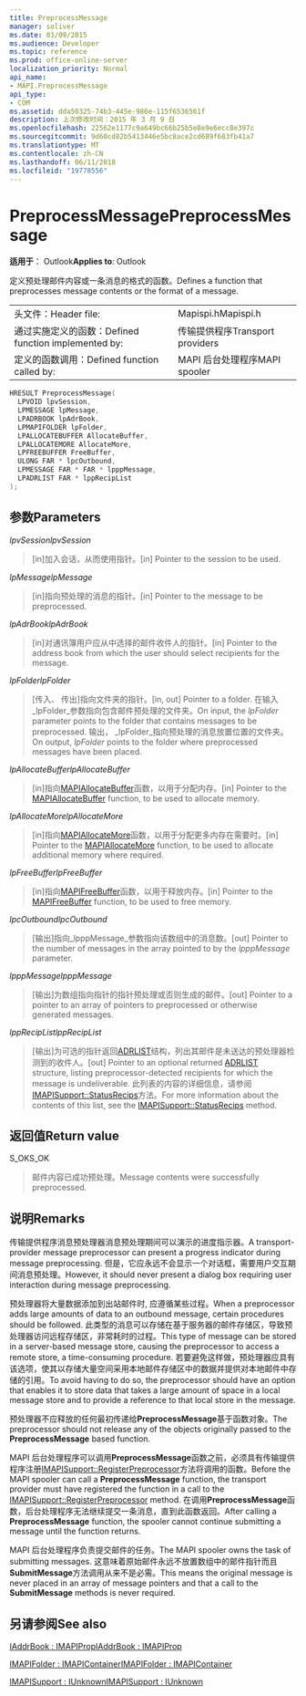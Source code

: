 ```yaml
---
title: PreprocessMessage
manager: soliver
ms.date: 03/09/2015
ms.audience: Developer
ms.topic: reference
ms.prod: office-online-server
localization_priority: Normal
api_name:
- MAPI.PreprocessMessage
api_type:
- COM
ms.assetid: dda50325-74b3-445e-986e-115f6536561f
description: 上次修改时间：2015 年 3 月 9 日
ms.openlocfilehash: 22562e1177c9a649bc66b25b5e8e9e6ecc8e397c
ms.sourcegitcommit: 9d60cd82b5413446e5bc8ace2cd689f683fb41a7
ms.translationtype: MT
ms.contentlocale: zh-CN
ms.lasthandoff: 06/11/2018
ms.locfileid: "19778556"
---
```

# <a name="preprocessmessage"></a><span data-ttu-id="2fee9-103">PreprocessMessage</span><span class="sxs-lookup"><span data-stu-id="2fee9-103">PreprocessMessage</span></span>

  
  
<span data-ttu-id="2fee9-104">**适用于**： Outlook</span><span class="sxs-lookup"><span data-stu-id="2fee9-104">**Applies to**: Outlook</span></span> 
  
<span data-ttu-id="2fee9-105">定义预处理邮件内容或一条消息的格式的函数。</span><span class="sxs-lookup"><span data-stu-id="2fee9-105">Defines a function that preprocesses message contents or the format of a message.</span></span>
  
|||
|:-----|:-----|
|<span data-ttu-id="2fee9-106">头文件：</span><span class="sxs-lookup"><span data-stu-id="2fee9-106">Header file:</span></span>  <br/> |<span data-ttu-id="2fee9-107">Mapispi.h</span><span class="sxs-lookup"><span data-stu-id="2fee9-107">Mapispi.h</span></span>  <br/> |
|<span data-ttu-id="2fee9-108">通过实施定义的函数：</span><span class="sxs-lookup"><span data-stu-id="2fee9-108">Defined function implemented by:</span></span>  <br/> |<span data-ttu-id="2fee9-109">传输提供程序</span><span class="sxs-lookup"><span data-stu-id="2fee9-109">Transport providers</span></span>  <br/> |
|<span data-ttu-id="2fee9-110">定义的函数调用：</span><span class="sxs-lookup"><span data-stu-id="2fee9-110">Defined function called by:</span></span>  <br/> |<span data-ttu-id="2fee9-111">MAPI 后台处理程序</span><span class="sxs-lookup"><span data-stu-id="2fee9-111">MAPI spooler</span></span>  <br/> |
   
```cpp
HRESULT PreprocessMessage(
  LPVOID lpvSession,
  LPMESSAGE lpMessage,
  LPADRBOOK lpAdrBook,
  LPMAPIFOLDER lpFolder,
  LPALLOCATEBUFFER AllocateBuffer,
  LPALLOCATEMORE AllocateMore,
  LPFREEBUFFER FreeBuffer,
  ULONG FAR * lpcOutbound,
  LPMESSAGE FAR * FAR * lpppMessage,
  LPADRLIST FAR * lppRecipList
);
```

## <a name="parameters"></a><span data-ttu-id="2fee9-112">参数</span><span class="sxs-lookup"><span data-stu-id="2fee9-112">Parameters</span></span>

 <span data-ttu-id="2fee9-113">_lpvSession_</span><span class="sxs-lookup"><span data-stu-id="2fee9-113">_lpvSession_</span></span>
  
> <span data-ttu-id="2fee9-114">[in]加入会话，从而使用指针。</span><span class="sxs-lookup"><span data-stu-id="2fee9-114">[in] Pointer to the session to be used.</span></span> 
    
 <span data-ttu-id="2fee9-115">_lpMessage_</span><span class="sxs-lookup"><span data-stu-id="2fee9-115">_lpMessage_</span></span>
  
> <span data-ttu-id="2fee9-116">[in]指向预处理的消息的指针。</span><span class="sxs-lookup"><span data-stu-id="2fee9-116">[in] Pointer to the message to be preprocessed.</span></span> 
    
 <span data-ttu-id="2fee9-117">_lpAdrBook_</span><span class="sxs-lookup"><span data-stu-id="2fee9-117">_lpAdrBook_</span></span>
  
> <span data-ttu-id="2fee9-118">[in]对通讯簿用户应从中选择的邮件收件人的指针。</span><span class="sxs-lookup"><span data-stu-id="2fee9-118">[in] Pointer to the address book from which the user should select recipients for the message.</span></span> 
    
 <span data-ttu-id="2fee9-119">_lpFolder_</span><span class="sxs-lookup"><span data-stu-id="2fee9-119">_lpFolder_</span></span>
  
> <span data-ttu-id="2fee9-120">[传入、 传出]指向文件夹的指针。</span><span class="sxs-lookup"><span data-stu-id="2fee9-120">[in, out] Pointer to a folder.</span></span> <span data-ttu-id="2fee9-121">在输入_lpFolder_参数指向包含邮件预处理的文件夹。</span><span class="sxs-lookup"><span data-stu-id="2fee9-121">On input, the  _lpFolder_ parameter points to the folder that contains messages to be preprocessed.</span></span> <span data-ttu-id="2fee9-122">输出， _lpFolder_指向预处理的消息放置位置的文件夹。</span><span class="sxs-lookup"><span data-stu-id="2fee9-122">On output,  _lpFolder_ points to the folder where preprocessed messages have been placed.</span></span> 
    
 <span data-ttu-id="2fee9-123">_lpAllocateBuffer_</span><span class="sxs-lookup"><span data-stu-id="2fee9-123">_lpAllocateBuffer_</span></span>
  
> <span data-ttu-id="2fee9-124">[in]指向[MAPIAllocateBuffer](mapiallocatebuffer.md)函数，以用于分配内存。</span><span class="sxs-lookup"><span data-stu-id="2fee9-124">[in] Pointer to the [MAPIAllocateBuffer](mapiallocatebuffer.md) function, to be used to allocate memory.</span></span> 
    
 <span data-ttu-id="2fee9-125">_lpAllocateMore_</span><span class="sxs-lookup"><span data-stu-id="2fee9-125">_lpAllocateMore_</span></span>
  
> <span data-ttu-id="2fee9-126">[in]指向[MAPIAllocateMore](mapiallocatemore.md)函数，以用于分配更多内存在需要时。</span><span class="sxs-lookup"><span data-stu-id="2fee9-126">[in] Pointer to the [MAPIAllocateMore](mapiallocatemore.md) function, to be used to allocate additional memory where required.</span></span> 
    
 <span data-ttu-id="2fee9-127">_lpFreeBuffer_</span><span class="sxs-lookup"><span data-stu-id="2fee9-127">_lpFreeBuffer_</span></span>
  
> <span data-ttu-id="2fee9-128">[in]指向[MAPIFreeBuffer](mapifreebuffer.md)函数，以用于释放内存。</span><span class="sxs-lookup"><span data-stu-id="2fee9-128">[in] Pointer to the [MAPIFreeBuffer](mapifreebuffer.md) function, to be used to free memory.</span></span> 
    
 <span data-ttu-id="2fee9-129">_lpcOutbound_</span><span class="sxs-lookup"><span data-stu-id="2fee9-129">_lpcOutbound_</span></span>
  
> <span data-ttu-id="2fee9-130">[输出]指向_lpppMessage_参数指向该数组中的消息数。</span><span class="sxs-lookup"><span data-stu-id="2fee9-130">[out] Pointer to the number of messages in the array pointed to by the  _lpppMessage_ parameter.</span></span> 
    
 <span data-ttu-id="2fee9-131">_lpppMessage_</span><span class="sxs-lookup"><span data-stu-id="2fee9-131">_lpppMessage_</span></span>
  
> <span data-ttu-id="2fee9-132">[输出]为数组指向指针的指针预处理或否则生成的邮件。</span><span class="sxs-lookup"><span data-stu-id="2fee9-132">[out] Pointer to a pointer to an array of pointers to preprocessed or otherwise generated messages.</span></span> 
    
 <span data-ttu-id="2fee9-133">_lppRecipList_</span><span class="sxs-lookup"><span data-stu-id="2fee9-133">_lppRecipList_</span></span>
  
> <span data-ttu-id="2fee9-134">[输出]为可选的指针返回[ADRLIST](adrlist.md)结构，列出其邮件是未送达的预处理器检测到的收件人。</span><span class="sxs-lookup"><span data-stu-id="2fee9-134">[out] Pointer to an optional returned [ADRLIST](adrlist.md) structure, listing preprocessor-detected recipients for which the message is undeliverable.</span></span> <span data-ttu-id="2fee9-135">此列表的内容的详细信息，请参阅[IMAPISupport::StatusRecips](imapisupport-statusrecips.md)方法。</span><span class="sxs-lookup"><span data-stu-id="2fee9-135">For more information about the contents of this list, see the [IMAPISupport::StatusRecips](imapisupport-statusrecips.md) method.</span></span> 
    
## <a name="return-value"></a><span data-ttu-id="2fee9-136">返回值</span><span class="sxs-lookup"><span data-stu-id="2fee9-136">Return value</span></span>

<span data-ttu-id="2fee9-137">S_OK</span><span class="sxs-lookup"><span data-stu-id="2fee9-137">S_OK</span></span>
  
> <span data-ttu-id="2fee9-138">邮件内容已成功预处理。</span><span class="sxs-lookup"><span data-stu-id="2fee9-138">Message contents were successfully preprocessed.</span></span>
    
## <a name="remarks"></a><span data-ttu-id="2fee9-139">说明</span><span class="sxs-lookup"><span data-stu-id="2fee9-139">Remarks</span></span>

<span data-ttu-id="2fee9-140">传输提供程序消息预处理器消息预处理期间可以演示的进度指示器。</span><span class="sxs-lookup"><span data-stu-id="2fee9-140">A transport-provider message preprocessor can present a progress indicator during message preprocessing.</span></span> <span data-ttu-id="2fee9-141">但是，它应永远不会显示一个对话框，需要用户交互期间消息预处理。</span><span class="sxs-lookup"><span data-stu-id="2fee9-141">However, it should never present a dialog box requiring user interaction during message preprocessing.</span></span> 
  
<span data-ttu-id="2fee9-142">预处理器将大量数据添加到出站邮件时, 应遵循某些过程。</span><span class="sxs-lookup"><span data-stu-id="2fee9-142">When a preprocessor adds large amounts of data to an outbound message, certain procedures should be followed.</span></span> <span data-ttu-id="2fee9-143">此类型的消息可以存储在基于服务器的邮件存储区，导致预处理器访问远程存储区，非常耗时的过程。</span><span class="sxs-lookup"><span data-stu-id="2fee9-143">This type of message can be stored in a server-based message store, causing the preprocessor to access a remote store, a time-consuming procedure.</span></span> <span data-ttu-id="2fee9-144">若要避免这样做，预处理器应具有该选项，使其以存储大量空间采用本地邮件存储区中的数据并提供对本地邮件中存储的引用。</span><span class="sxs-lookup"><span data-stu-id="2fee9-144">To avoid having to do so, the preprocessor should have an option that enables it to store data that takes a large amount of space in a local message store and to provide a reference to that local store in the message.</span></span> 
  
<span data-ttu-id="2fee9-145">预处理器不应释放的任何最初传递给**PreprocessMessage**基于函数对象。</span><span class="sxs-lookup"><span data-stu-id="2fee9-145">The preprocessor should not release any of the objects originally passed to the **PreprocessMessage** based function.</span></span> 
  
<span data-ttu-id="2fee9-146">MAPI 后台处理程序可以调用**PreprocessMessage**函数之前，必须具有传输提供程序注册[IMAPISupport::RegisterPreprocessor](imapisupport-registerpreprocessor.md)方法将调用的函数。</span><span class="sxs-lookup"><span data-stu-id="2fee9-146">Before the MAPI spooler can call a **PreprocessMessage** function, the transport provider must have registered the function in a call to the [IMAPISupport::RegisterPreprocessor](imapisupport-registerpreprocessor.md) method.</span></span> <span data-ttu-id="2fee9-147">在调用**PreprocessMessage**函数，后台处理程序无法继续提交一条消息，直到此函数返回。</span><span class="sxs-lookup"><span data-stu-id="2fee9-147">After calling a **PreprocessMessage** function, the spooler cannot continue submitting a message until the function returns.</span></span> 
  
<span data-ttu-id="2fee9-148">MAPI 后台处理程序负责提交邮件的任务。</span><span class="sxs-lookup"><span data-stu-id="2fee9-148">The MAPI spooler owns the task of submitting messages.</span></span> <span data-ttu-id="2fee9-149">这意味着原始邮件永远不放置数组中的邮件指针而且**SubmitMessage**方法调用从来不是必需。</span><span class="sxs-lookup"><span data-stu-id="2fee9-149">This means the original message is never placed in an array of message pointers and that a call to the **SubmitMessage** methods is never required.</span></span> 
  
## <a name="see-also"></a><span data-ttu-id="2fee9-150">另请参阅</span><span class="sxs-lookup"><span data-stu-id="2fee9-150">See also</span></span>



[<span data-ttu-id="2fee9-151">IAddrBook : IMAPIProp</span><span class="sxs-lookup"><span data-stu-id="2fee9-151">IAddrBook : IMAPIProp</span></span>](iaddrbookimapiprop.md)
  
[<span data-ttu-id="2fee9-152">IMAPIFolder : IMAPIContainer</span><span class="sxs-lookup"><span data-stu-id="2fee9-152">IMAPIFolder : IMAPIContainer</span></span>](imapifolderimapicontainer.md)
  
[<span data-ttu-id="2fee9-153">IMAPISupport : IUnknown</span><span class="sxs-lookup"><span data-stu-id="2fee9-153">IMAPISupport : IUnknown</span></span>](imapisupportiunknown.md)

